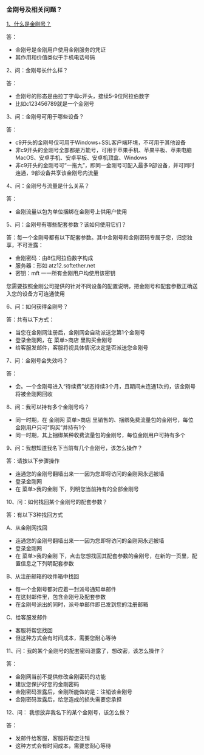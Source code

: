 ### 金刚号及相关问题？

[1、什么是金刚号？](https://a2zitpro.github.io/web/什么是金刚号)

答：

- 金刚号是金刚用户使用金刚服务的凭证
- 其作用和价值类似于手机电话号码

2、问：金刚号长什么样？

答：

- 金刚号的形态是由拉丁字母c开头，接续5-9位阿拉伯数字
- 比如c123456789就是一个金刚号

3、问：金刚号可用于哪些设备？

答：

- c9开头的金刚号仅可用于Windows+SSL客户端环境，不可用于其他设备
- 非c9开头的金刚号全部都是万能号，可用于苹果手机、苹果平板、苹果电脑MacOS、安卓手机、安卓平板、安卓机顶盒、Windows
- 非c9开头的金刚号可“一拖九”，即同一金刚号可配入最多9部设备，并可同时连通，9部设备共享该金刚号内流量

4、问：金刚号与流量是什么关系？

答：

- 金刚流量以包为单位捆绑在金刚号上供用户使用

5、问：金刚号有哪些配套参数？该如何使用它们？

答：每一个金刚号都有以下配套参数。其中金刚号和金刚密码专属于您，归您独享，不可泄露：

- 金刚密码：由8位阿拉伯数字构成
- 服务器：形如 atz12.softether.net
- 密钥：mft 一一所有金刚用户均使用该密钥

您需要按照金刚公司提供的针对不同设备的配置说明，把金刚号和配套参数正确送入您的设备方可连通使用


6、问：如何获得金刚号？

答：共有以下方式：

- 当您在金刚网注册后，金刚网会自动派送您第1个金刚号
- 登录金刚网，在 菜单>商店 里购买金刚号
- 给客服发邮件，客服将视具体情况决定是否派送您金刚号

7、问：金刚号会失效吗？

答：

- 会。一个金刚号进入“待续费”状态持续3个月，且期间未连通1次的，该金刚号将被金刚网回收

8、问：我可以持有多个金刚号吗？
- 同一时期，在 金刚网 菜单>商店 里销售的、捆绑免费流量包的金刚号，每位金刚用户只可“购买”并持有1个
- 同一时期，其上捆绑某种收费流量包的金刚号，每位金刚用户可持有多个

9、问：我想知道我名下当前有几个金刚号，该怎么操作？

答：请按以下步骤操作

- 连通您的金刚号翻墙出来一一因为您即将访问的金刚网永远被墙
- 登录金刚网
- 在 菜单>我的金刚 下，列明您当前持有的全部金刚号

10、问：如何找回某个金刚号的配套参数？

答：有以下3种找回方式

A、从金刚网找回

- 连通您的金刚号翻墙出来一一因为您即将访问的金刚网永远被墙
- 登录金刚网
- 在 菜单>我的金刚 下，点击您想找回其配套参数的金刚号，在新的一页里，配置信息之下列明配套参数

B、从注册邮箱的收件箱中找回

- 每一个金刚号都对应着一封派号通知单邮件
- 在这封邮件里，包含金刚号及配套参数
- 在金刚号派出的同时，派号单邮件即已发到您的注册邮箱

C、给客服发邮件

- 客服将帮您找回
- 但这种方式会有时间成本，需要您耐心等待

11、问：我的某个金刚号的配套密码泄露了，想改密，该怎么操作？

答：
- 金刚网当前不提供修改金刚密码的功能
- 建议您保护好您的金刚密码
- 金刚密码泄露后，金刚所能做的是：注销该金刚号
- 金刚密码泄露后，给您造成的损失需要您承担

12、问： 我想放弃我名下的某个金刚号，该怎么做？ 

答：

- 发邮件给客服，客服将帮您注销
- 这种方式会有时间成本，需要您耐心等待
